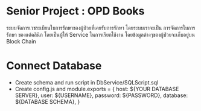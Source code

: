 # Senior Project : OPD Books 
ระบบจัดการเวชระเบียนใบการรักษาของผู้ป่วยที่เคยรับการรักษา โดยระบบเราจะเป็น การจัดการใบการรักษา ของแต่คลินิก โดยเป็นผู้ให้ Service ในการเรียกใช้งาน 
โดยข้อมูลต่างๆของผู้ป่วยจะเก็บอยู่บน Block Chain 

# Connect Database
- Create schema and run script in DbService/SQLScript.sql
- Create config.js and module.exports = {
    host: ${YOUR DATABASE SERVER},
    user: ${USERNAME},
    password: ${PASSWORD},
    database: ${DATABASE SCHEMA},
}